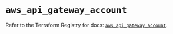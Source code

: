 # `aws_api_gateway_account`

Refer to the Terraform Registry for docs: [`aws_api_gateway_account`](https://registry.terraform.io/providers/hashicorp/aws/5.39.1/docs/resources/api_gateway_account).
